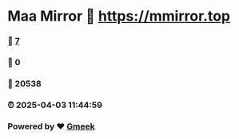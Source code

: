 # Maa Mirror :link: https://mmirror.top 
### :page_facing_up: [7](https://mmirror.top/tag.html) 
### :speech_balloon: 0 
### :hibiscus: 20538 
### :alarm_clock: 2025-04-03 11:44:59 
### Powered by :heart: [Gmeek](https://github.com/Meekdai/Gmeek)
